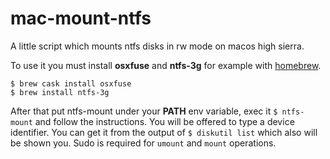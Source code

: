 # mac-mount-ntfs
A little script which mounts ntfs disks in rw mode on macos high sierra.

To use it you must install **osxfuse** and **ntfs-3g** for example with [homebrew](brew.sh).
```
$ brew cask install osxfuse
$ brew install ntfs-3g
```
After that put ntfs-mount under your **PATH** env variable, exec it `$ ntfs-mount` and follow the instructions. You will be offered to type a device identifier. You can get it from the output of `$ diskutil list` which also will be shown you. Sudo is required for `umount` and `mount` operations.
